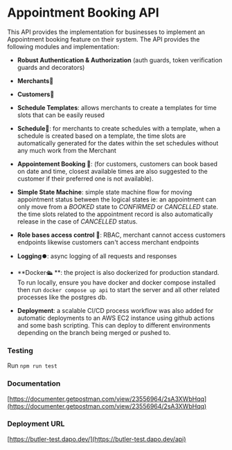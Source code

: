 # Appointment Booking API

This API provides the implementation for businesses to implement an Appointment booking feature on their system. The API provides the following modules and implementation:

* **Robust Authentication & Authorization** (auth guards, token verification guards and decorators)

* **Merchants🏪**

* **Customers👥**

* **Schedule Templates**: allows merchants to create a templates for time slots that can be easily reused

* **Schedule📆**: for merchants to create schedules with a template, when a schedule is created based on a template, the time slots are automatically generated for the dates within the set schedules without any much work from the Merchant

* **Appointement Booking 🎫**:  (for customers, customers can book based on date and time, closest available times are also suggested to the customer if their preferred one is not available).

* **Simple State Machine**: simple state machine flow for moving appointment status between the logical states ie: an appointment can only move from a *BOOKED* state to *CONFIRMED* or *CANCELLED* state. the time slots related to the appointment record is also automatically release in the case of *CANCELLED* status.

* **Role bases access control 🚨**: RBAC, merchant cannot access customers endpoints likewise customers can't access merchant endpoints

* **Logging⏺️**:  async logging of all requests and responses

* **Docker🛳️ **: the project is also dockerized for production standard. To run locally, ensure you have docker and docker compose installed then run 
`docker compose up api` to start the server and all other related processes like the postgres db.

* **Deployment**: a scalable CI/CD process workflow was also added for automatic deployments to an AWS EC2 instance using github actions and some bash scripting. This can deploy to different environments depending on the branch being merged or pushed to.

### Testing

Run `npm run test`


### Documentation
[https://documenter.getpostman.com/view/23556964/2sA3XWbHqq](https://documenter.getpostman.com/view/23556964/2sA3XWbHqq)

### Deployment URL
[https://butler-test.dapo.dev/](https://butler-test.dapo.dev/api)


